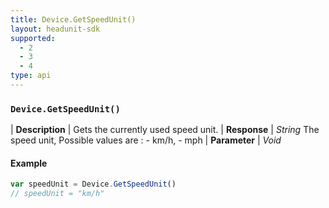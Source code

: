 ```yaml
---
title: Device.GetSpeedUnit()
layout: headunit-sdk
supported:
  - 2
  - 3
  - 4
type: api
---
```


### `Device.GetSpeedUnit()`

| **Description** | Gets the currently used speed unit.
| **Response** | *String*  The speed unit, Possible values are : - km/h, - mph
| **Parameter**   | *Void*

#### Example

```javascript
var speedUnit = Device.GetSpeedUnit()
// speedUnit = "km/h"
```